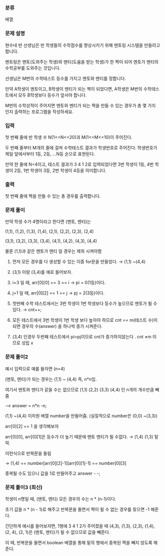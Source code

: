 ### 분류

배열

### 문제 설명

<p>
현수네 반 선생님은 반 학생들의 수학점수를 향상시키기 위해 멘토링 시스템을 만들려고 합니다.

멘토링은 멘토(도와주는 학생)와 멘티(도움을 받는 학생)가 한 짝이 되어 멘토가 멘티의 수학공부를 도와주는 것입니다.

선생님은 M번의 수학테스트 등수를 가지고 멘토와 멘티를 정합니다.

만약 A학생이 멘토이고, B학생이 멘티가 되는 짝이 되었다면, A학생은 M번의 수학테스트에서 모두 B학생보다 등수가 앞서야 합니다.

M번의 수학성적이 주어지면 멘토와 멘티가 되는 짝을 만들 수 있는 경우가 총 몇 가지 인지 출력하는 프로그램을 작성하세요.
</p>


### 입력

 <p>첫 번째 줄에 반 학생 수 N(1<=N<=20)과 M(1<=M<=10)이 주어진다.

두 번째 줄부터 M개의 줄에 걸쳐 수학테스트 결과가 학생번호로 주어진다. 학생번호가 제일 앞에서부터 1등, 2등, ...N등 순으로 표현된다.

만약 한 줄에 N=4이고, 테스트 결과가 3 4 1 2로 입력되었다면 3번 학생이 1등, 4번 학생이 2등, 1번 학생이 3등, 2번 학생이 4등을 의미합니다.</p>

### 출력

 <p>첫 번째 줄에 짝을 만들 수 있는 총 경우를 출력합니다.</p>

### 문제 풀이

<p>
만약 학생 수가 4명이라고 한다면 (멘토, 멘티)는 

(1,1), (1,2), (1,3), (1,4), (2,1), (2,2), (2,3), (2,4)

(3,1), (3,2), (3,3), (3,4), (4,1), (4,2), (4,3), (4,4)

물론 (1,1)과 같은 멘토가 멘티 일 경우는 제외 시켜야함

1. 먼저 모든 경우를 다 생성할 수 있는 이중 for문을 만들었다. → (1,1) ~(4,4)

2. (3,1) 이랑 (3,4)를 예로 들어보자.

3. i=3 일 때, arr[0][0] == 3 == i → pi = 0(1등)이다.

4. j=1 일 때, arr[0][2] == 1 == j → pj = 2(3등)이다.

5. 첫번째 수학 테스트에서는 3번 학생이 1번 학생보다 등수가 높으므로 멘토가 될 수 있다. → cnt++;

6. 모든 테스트에서 3번 학생이 1번 학생 보다 높아야 하므로 cnt == m(테스트 수)이 되면 경우의 수(answer) 을 하나씩 증가 시켜준다.

7. (3,4) 인경우 두번째 테스트에서 pi>pj이므로 cnt가 증가하지않는다 . cnt ≠m 이므로 성립 x
  
</p>

### 문제 풀이2

<p>
예시 입력으로 예를 들자면 (n=4)

(멘토, 멘티)가 되는 경우는 (1,1) ~ (4,4) 즉, n*n임.

여기서 멘토와 멘티가 같을 수는 없으므로 (1,1) (2,2) (3,3) (4,4) 인 n개의 개수만큼 빼줌

—> answer = n*n -n;

(1,1) ~(4,4) 이차원 배열 number을 만들어줌. (실질적으로 number은 (0,0) ~(3,3))

arr[0][2] == 1 을 생각해보자

arr[0][0], arr[0][1]은 등수가 더 높기 때문에 멘토 멘티가 될 수없다. → (1,4) (1,3) 탈락.

이런식으로 반복문을 돌림

→ (1,4) == number[arr[0][2]-1][arr[0][1]-1] == number[0][3] 

중복될 수도 있으니 값을 1로 만들어주고 answer - -;
  
</p>

### 문제 풀이3 (최신)

<p>
학생이 n명일 때, (멘토, 멘티) 모든 경우의 수는 n * (n-1)이다.

초기 값을 n * (n - 1)로 해주고 반복문을 돌면서 짝이 될 수 없는 경우를 찾으면 -1 해준다.

간단하게 예시를 들어보자면, 1행에 3 4 1 2가 주어졌을 때 (4,3), (1,3), (2,3), (1,4), (2, 4), (2, 1)은 (멘토, 멘티)가 될 수 없으므로 값을 빼준다.

이 때, 반복문을 돌면서 boolean 배열을 통해 밑의 행에서 중복된 짝을 빼지 않도록 해준다.
</p>
